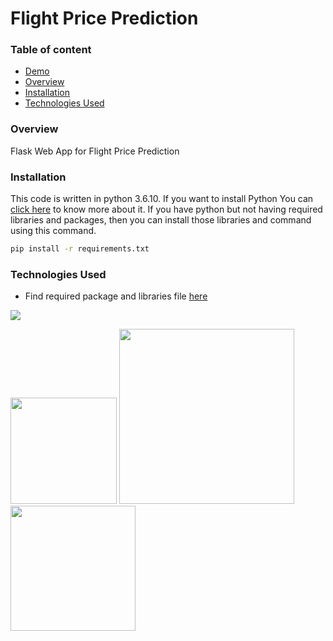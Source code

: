 # Flight Price Prediction

### Table of content
 * [Demo](#Demo)
 * [Overview](#Overview)
 * [Installation](#Installation)
 * [Technologies Used](#Technologies-Used)
 
 ### Overview
 Flask Web App for Flight Price Prediction
 
 ### Installation
This code is written in python 3.6.10. If you want to install Python You can [click here](https://realpython.com/installing-python/) to know more about it. If you have python but not having required libraries and packages, then you can install those libraries and command using this command.
 ```bash
pip install -r requirements.txt
```


### Technologies Used
* Find required package and libraries file [here](www.google.com)


![](https://forthebadge.com/images/badges/made-with-python.svg)

[<img target="_blank" src="https://flask.palletsprojects.com/en/1.1.x/_images/flask-logo.png" width=170>](https://flask.palletsprojects.com/en/1.1.x/) [<img target="_blank" src="https://number1.co.za/wp-content/uploads/2017/10/gunicorn_logo-300x85.png" width=280>](https://gunicorn.org) [<img target="_blank" src="https://scikit-learn.org/stable/_static/scikit-learn-logo-small.png" width=200>](https://scikit-learn.org/stable/) 

 
 
